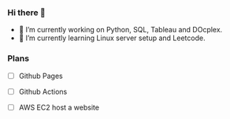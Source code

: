 ### Hi there 👋

- 🔭 I’m currently working on Python, SQL, Tableau and DOcplex.
- 🌱 I’m currently learning Linux server setup and Leetcode.

### Plans

- [ ] Github Pages
- [ ] Github Actions
- [ ] AWS EC2 host a website


<!--
**yang-hrb/yang-hrb** is a ✨ _special_ ✨ repository because its `README.md` (this file) appears on your GitHub profile.

Here are some ideas to get you started:

- 🔭 I’m currently working on ...
- 🌱 I’m currently learning ...
- 👯 I’m looking to collaborate on ...
- 🤔 I’m looking for help with ...
- 💬 Ask me about ...
- 📫 How to reach me: ...
- 😄 Pronouns: ...
- ⚡ Fun fact: ...

- [yang-hrb.github.io](https://yang-hrb.github.io/)

-->
